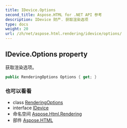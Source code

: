 ```yaml
---
title: IDevice.Options
second_title: Aspose.HTML for .NET API 参考
description: IDevice 财产. 获取渲染选项
type: docs
weight: 20
url: /zh/net/aspose.html.rendering/idevice/options/
---
```

## IDevice.Options property

获取渲染选项。

```csharp
public RenderingOptions Options { get; }
```

### 也可以看看

* class [RenderingOptions](../../renderingoptions/)
* interface [IDevice](../)
* 命名空间 [Aspose.Html.Rendering](../../idevice/)
* 部件 [Aspose.HTML](../../../)


